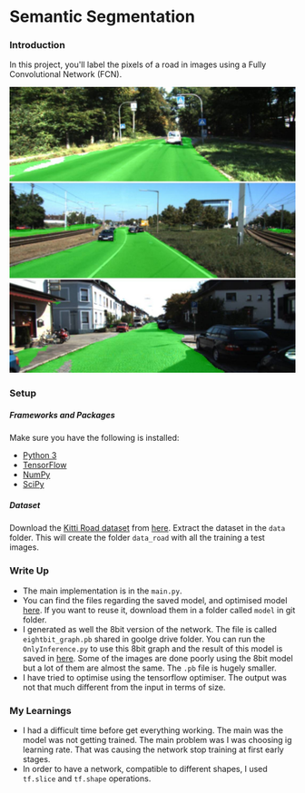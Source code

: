 # Semantic Segmentation
### Introduction
In this project, you'll label the pixels of a road in images using a Fully Convolutional Network (FCN).

[//]: # (Image References)
[image1]: ./cover.jpg "Segmentation"

![alt text][image1]

### Setup
##### Frameworks and Packages
Make sure you have the following is installed:
 - [Python 3](https://www.python.org/)
 - [TensorFlow](https://www.tensorflow.org/)
 - [NumPy](http://www.numpy.org/)
 - [SciPy](https://www.scipy.org/)
##### Dataset
Download the [Kitti Road dataset](http://www.cvlibs.net/datasets/kitti/eval_road.php) from [here](http://www.cvlibs.net/download.php?file=data_road.zip).  Extract the dataset in the `data` folder.  This will create the folder `data_road` with all the training a test images.

### Write Up
* The main implementation is in the `main.py`.
* You can find the files regarding the saved model, and optimised model [here](https://drive.google.com/drive/folders/0Bxx8osZ5EmIiNFY1cTZZQVRmSDg?usp=sharing). If you want to reuse it, download them in a folder called `model` in git folder.
* I generated as well the 8bit version of the network. The file is called `eightbit_graph.pb` shared in goolge drive folder. You can run the `OnlyInference.py` to use this 8bit graph and the result of this model is saved in [here](https://github.com/yosoufe/CarND-Semantic-Segmentation/tree/master/run2). Some of the images are done poorly using the 8bit model but a lot of them are almost the same. The `.pb` file is hugely smaller.
* I have tried to optimise using the tensorflow optimiser. The output was not that much different from the input in terms of size.

### My Learnings
* I had a difficult time before get everything working. The main was the model was not getting trained. The main problem was I was choosing ig learning rate. That was causing the network stop training at first early stages.
* In order to have a network, compatible to different shapes, I used `tf.slice` and `tf.shape` operations.
